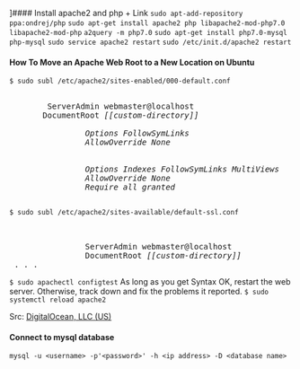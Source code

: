 ]#### Install apache2 and php + Link
`sudo apt-add-repository ppa:ondrej/php`
`sudo apt-get install apache2 php libapache2-mod-php7.0 libapache2-mod-php`
`a2query -m php7.0`
`sudo apt-get install php7.0-mysql php-mysql`
`sudo service apache2 restart`
`sudo /etc/init.d/apache2 restart`

#### How To Move an Apache Web Root to a New Location on Ubuntu
`$ sudo subl /etc/apache2/sites-enabled/000-default.conf`
<pre>
<VirtualHost *:80>
        ServerAdmin webmaster@localhost
       DocumentRoot <em>[[custom-directory]]
       <Directory />
                Options FollowSymLinks
                AllowOverride None
       </Directory>
      <Directory /mnt/volume-nyc1-01/html/>
                Options Indexes FollowSymLinks MultiViews
                AllowOverride None
                Require all granted
        </Directory></em>
</pre>

`$ sudo subl /etc/apache2/sites-available/default-ssl.conf`
<pre>
<IfModule mod_ssl.c>
        <VirtualHost _default_:443>
                ServerAdmin webmaster@localhost
                DocumentRoot <em>[[custom-directory]]</em>
 . . .
</pre>
`$ sudo apachectl configtest`
As long as you get Syntax OK, restart the web server. Otherwise, track down and fix the problems it reported. 
`$ sudo systemctl reload apache2`

Src: [DigitalOcean, LLC (US)](https://www.digitalocean.com/community/tutorials/how-to-move-an-apache-web-root-to-a-new-location-on-ubuntu-16-04)
#### Connect to mysql database
`mysql -u <username> -p'<password>' -h <ip address> -D <database name>`


